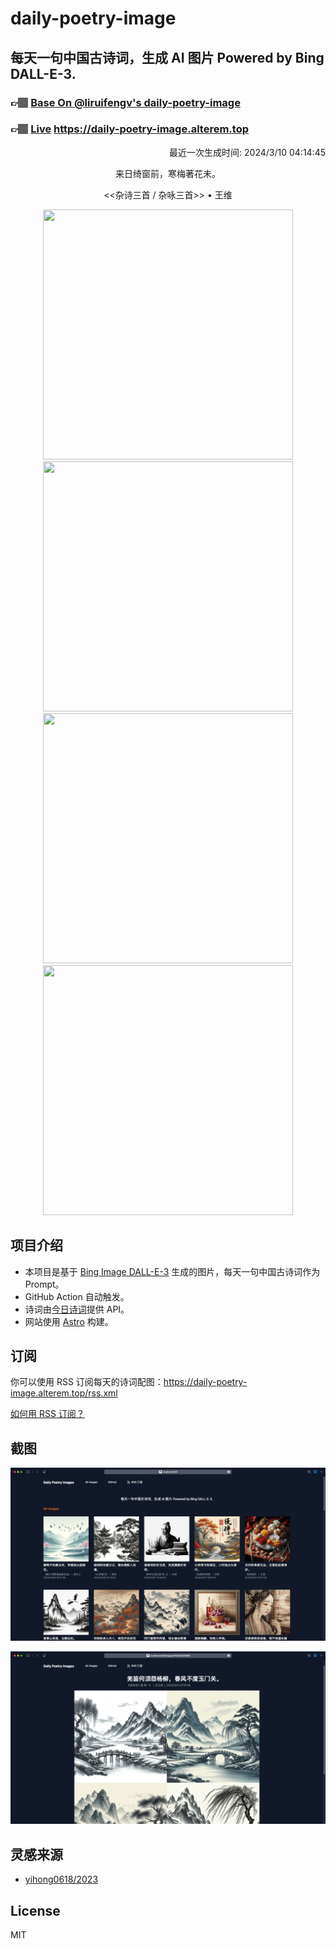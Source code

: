 
# daily-poetry-image

## 每天一句中国古诗词，生成 AI 图片 Powered by Bing DALL-E-3.

### 👉🏽 [Base On @liruifengv's daily-poetry-image](https://github.com/liruifengv/daily-poetry-image)

### 👉🏽 [Live](https://daily-poetry-image.alterem.top/) https://daily-poetry-image.alterem.top

<p align="right">
  最近一次生成时间: 2024/3/10 04:14:45
</p>
<p align="center">
来日绮窗前，寒梅著花未。
</p>
<p align="center">
<<杂诗三首 / 杂咏三首>> • 王维
</p>
<p align="center">
<img src="https://tse4.mm.bing.net/th/id/OIG3.aDUYpB1OUp4ncAdkkYKm" height="400" width="400" />
<img src="https://tse2.mm.bing.net/th/id/OIG3.SSF0dOQkRTR3mx254Tne" height="400" width="400" />
<img src="https://tse2.mm.bing.net/th/id/OIG3.ktc26IWhrh3hgUtKIHRl" height="400" width="400" />
<img src="https://tse2.mm.bing.net/th/id/OIG3.LxHv7e69yDlppTKViiBv" height="400" width="400" />
</p>

## 项目介绍

-   本项目是基于 [Bing Image DALL-E-3](https://www.bing.com/images/create) 生成的图片，每天一句中国古诗词作为 Prompt。
-   GitHub Action 自动触发。
-   诗词由[今日诗词](https://www.jinrishici.com/)提供 API。
-   网站使用 [Astro](https://astro.build) 构建。

## 订阅

你可以使用 RSS 订阅每天的诗词配图：https://daily-poetry-image.alterem.top/rss.xml

[如何用 RSS 订阅？](https://zhuanlan.zhihu.com/p/55026716)

## 截图

![图片列表](./screenshots/Snipaste_2023-12-28_21-00-26.png)

![图片详情](./screenshots/Snipaste_2023-12-28_21-00-53.png)

## 灵感来源

-   [yihong0618/2023](https://github.com/yihong0618/2023)

## License

MIT
